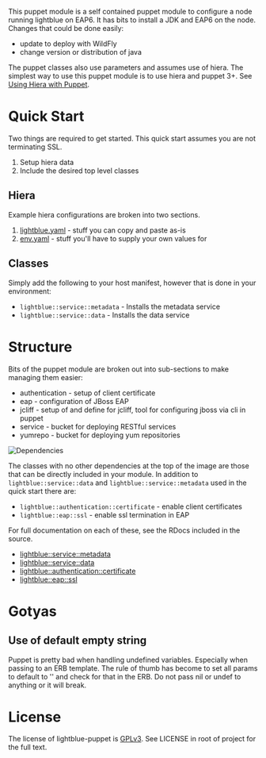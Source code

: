 This puppet module is a self contained puppet module to configure a
node running lightblue on EAP6. It has bits to install a JDK and EAP6
on the node. Changes that could be done easily:
* update to deploy with WildFly
* change version or distribution of java

The puppet classes also use parameters and assumes use of hiera.  The
simplest way to use this puppet module is to use hiera and puppet 3+.
See [Using Hiera with Puppet](http://docs.puppetlabs.com/hiera/1/puppet.html#puppet-variables-passed-to-hiera).

# Quick Start

Two things are required to get started.  This quick start assumes you are not terminating SSL.

1. Setup hiera data
2. Include the desired top level classes

## Hiera
Example hiera configurations are broken into two sections.

1. [lightblue.yaml](https://raw.githubusercontent.com/lightblue-platform/lightblue-puppet/master/docs/hiera/lightblue.yaml) - stuff you can copy and paste as-is
2. [env.yaml](https://raw.githubusercontent.com/lightblue-platform/lightblue-puppet/master/docs/hiera/env.yaml) - stuff you'll have to supply your own values for

## Classes
Simply add the following to your host manifest, however that is done in your environment:
* `lightblue::service::metadata` - Installs the metadata service
* `lightblue::service::data` - Installs the data service


# Structure
Bits of the puppet module are broken out into sub-sections to make managing them easier:
* authentication - setup of client certificate
* eap - configuration of JBoss EAP
* jcliff - setup of and define for jcliff, tool for configuring jboss via cli in puppet
* service - bucket for deploying RESTful services
* yumrepo - bucket for deploying yum repositories

![Dependencies](https://raw.githubusercontent.com/lightblue-platform/lightblue-puppet/master/docs/lightblue.png)

The classes with no other dependencies at the top of the image are those that can be directly included in your module.  In addition to `lightblue::service::data` and `lightblue::service::metadata` used in the quick start there are:
* `lightblue::authentication::certificate` - enable client certificates
* `lightblue::eap::ssl` - enable ssl termination in EAP

For full documentation on each of these, see the RDocs included in the source.
* [lightblue::service::metadata](https://github.com/lightblue-platform/lightblue-puppet/blob/master/manifests/service/metadata.pp)
* [lightblue::service::data](https://github.com/lightblue-platform/lightblue-puppet/blob/master/manifests/service/data.pp)
* [lightblue::authentication::certificate](https://github.com/lightblue-platform/lightblue-puppet/blob/master/manifests/authentication/certificate.pp)
* [lightblue::eap::ssl](https://github.com/lightblue-platform/lightblue-puppet/blob/master/manifests/eap/ssl.pp)

# Gotyas

## Use of default empty string
Puppet is pretty bad when handling undefined variables.  Especially when passing to an ERB template.  The rule of thumb has become to set all params to default to '' and check for that in the ERB.  Do not pass nil or undef to anything or it will break.

# License

The license of lightblue-puppet is [GPLv3](https://www.gnu.org/licenses/gpl.html).  See LICENSE in root of project for the full text.
